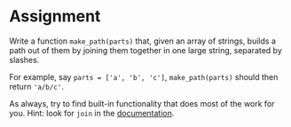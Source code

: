 # Assignment

Write a function `make_path(parts)` that, given an array of strings,
builds a path out of them by joining them together in one large string,
separated by slashes.

For example, say `parts = ['a', 'b', 'c']`, `make_path(parts)`
should then return `'a/b/c'`.

As always, try to find built-in functionality that does most
of the work for you. Hint: look for `join` in the
[documentation](https://docs.python.org/3/library/stdtypes.html#text-sequence-type-str). 